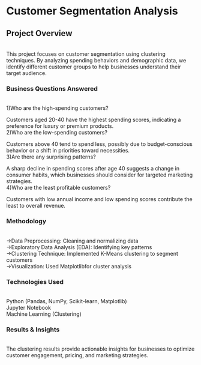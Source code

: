<h1>Customer Segmentation Analysis</h1>
<h2>Project Overview</h2><br>
This project focuses on customer segmentation using clustering techniques. By analyzing spending behaviors and demographic data, we identify different customer groups to help businesses understand their target audience.<br>

<h3>Business Questions Answered</h3><br>
1)Who are the high-spending customers?<br>

Customers aged 20-40 have the highest spending scores, indicating a preference for luxury or premium products.<br>
2)Who are the low-spending customers?<br>

Customers above 40 tend to spend less, possibly due to budget-conscious behavior or a shift in priorities toward necessities.<br>
3)Are there any surprising patterns?<br>

A sharp decline in spending scores after age 40 suggests a change in consumer habits, which businesses should consider for targeted marketing strategies.<br>
4)Who are the least profitable customers?<br>

Customers with low annual income and low spending scores contribute the least to overall revenue.<br>
<h3>Methodology</h3><br>
->Data Preprocessing: Cleaning and normalizing data<br>
->Exploratory Data Analysis (EDA): Identifying key patterns<br>
->Clustering Technique: Implemented K-Means clustering to segment customers<br>
->Visualization: Used Matplotlibfor cluster analysis<br>
<h3>Technologies Used</h3><br>
Python (Pandas, NumPy, Scikit-learn, Matplotlib)<br>
Jupyter Notebook<br>
Machine Learning (Clustering)<br>
<h3>Results & Insights</h3><br>
The clustering results provide actionable insights for businesses to optimize customer engagement, pricing, and marketing strategies.<br>
